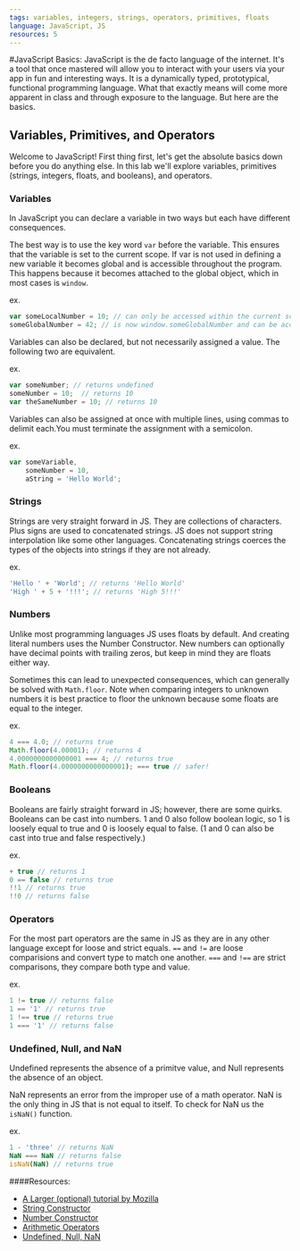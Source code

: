 ```yaml
---
tags: variables, integers, strings, operators, primitives, floats
language: JavaScript, JS
resources: 5
---
```


#JavaScript Basics:
JavaScript is the de facto language of the internet.  It's a tool that once mastered will allow you to interact with your users via your app in fun and interesting ways.  It is a dynamically typed, prototypical, functional programming language.  What that exactly means will come more apparent in class and through exposure to the language.  But here are the basics.

## Variables, Primitives, and Operators
Welcome to JavaScript! First thing first, let's get the absolute basics down before you do anything else. In this lab we'll explore variables, primitives (strings, integers, floats, and booleans), and operators.

### Variables
  In JavaScript you can declare a variable in two ways but each have different consequences.

  The best way is to use the key word `var` before the variable.  This ensures that the variable is set to the current scope.  If var is not used in defining a new variable it becomes global and is accessible throughout the program.  This happens because it becomes attached to the global object, which in most cases is `window`.

  ex.
  ```javascript
  var someLocalNumber = 10; // can only be accessed within the current scope
  someGlobalNumber = 42; // is now window.someGlobalNumber and can be accessed anywhere
  ```

  Variables can also be declared, but not necessarily assigned a value.  The following two are equivalent.

  ex.
  ```javascript
  var someNumber; // returns undefined
  someNumber = 10;  // returns 10
  var theSameNumber = 10; // returns 10
  ```

  Variables can also be assigned at once with multiple lines, using commas to delimit each.You must terminate the assignment with a semicolon.

  ex.
  ```javascript
  var someVariable,
      someNumber = 10,
      aString = 'Hello World';
  ```
### Strings
  Strings are very straight forward in JS.  They are collections of characters.  Plus signs are used to concatenated strings.  JS does not support string interpolation like some other languages. Concatenating strings coerces the types of the objects into strings if they are not already.

  ex.
  ```javascript
  'Hello ' + 'World'; // returns 'Hello World'
  'High ' + 5 + '!!!'; // returns 'High 5!!!'
  ```

### Numbers
  Unlike most programming languages JS uses floats by default. And creating literal numbers uses the Number Constructor. New numbers can optionally have decimal points with trailing zeros, but keep in mind they are floats either way.

  Sometimes this can lead to unexpected consequences, which can generally be solved with `Math.floor`.  Note when comparing integers to unknown numbers it is best practice to floor the unknown because some floats are equal to the integer.

  ex.
  ```javascript
  4 === 4.0; // returns true
  Math.floor(4.00001); // returns 4
  4.0000000000000001 === 4; // returns true
  Math.floor(4.0000000000000001); === true // safer!
  ```

### Booleans
  Booleans are fairly straight forward in JS; however, there are some quirks.  Booleans can be cast into numbers.  1 and 0 also follow boolean logic, so 1 is loosely equal to true and 0 is loosely equal to false. (1 and 0 can also be cast into true and false respectively.)

  ex.
  ```javascript
  + true // returns 1
  0 == false // returns true
  !!1 // returns true
  !!0 // returns false
  ```

### Operators
  For the most part operators are the same in JS as they are in any other language except for loose and strict equals.  `==` and `!=` are loose comparisions and convert type to match one another. `===` and `!==` are strict comparisons, they compare both type and value.

  ex.
  ```javascript
  1 != true // returns false
  1 == '1' // returns true
  1 !== true // returns true
  1 === '1' // returns false
  ```

### Undefined, Null, and NaN
  Undefined represents the absence of a primitve value, and Null represents the absence of an object.

  NaN represents an error from the improper use of a math operator.  NaN is the only thing in JS that is not equal to itself. To check for NaN us the `isNaN()` function.

  ex.
  ```javascript
  1 - 'three' // returns NaN
  NaN === NaN // returns false
  isNaN(NaN) // returns true
  ```

####Resources:
* [A Larger (optional) tutorial by Mozilla](https://developer.mozilla.org/en-US/docs/Web/JavaScript/A_re-introduction_to_JavaScript)
* [String Constructor](https://developer.mozilla.org/en-US/docs/Web/JavaScript/Reference/Global_Objects/String)
* [Number Constructor](https://developer.mozilla.org/en-US/docs/Web/JavaScript/Reference/Global_Objects/Number)
* [Arithmetic Operators](https://developer.mozilla.org/en-US/docs/Web/JavaScript/Reference/Operators/Arithmetic_Operators)
* [Undefined, Null, NaN](https://developer.mozilla.org/en-US/docs/Web/JavaScript/Reference)
